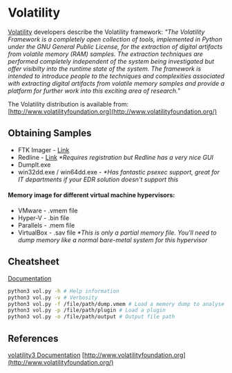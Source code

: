 # Volatility

[Volatility](https://github.com/volatilityfoundation/volatility) developers describe the Volatility framework: *"The Volatility Framework is a completely open collection of tools, implemented in Python under the GNU General Public License, for the extraction of digital artifacts from volatile memory (RAM) samples. The extraction techniques are performed completely independent of the system being investigated but offer visibilty into the runtime state of the system. The framework is intended to introduce people to the techniques and complexities associated with extracting digital artifacts from volatile memory samples and provide a platform for further work into
this exciting area of research."*

The Volatility distribution is available from: [http://www.volatilityfoundation.org](http://www.volatilityfoundation.org/)

## Obtaining Samples

-   FTK Imager - [Link](https://accessdata.com/product-download/ftk-imager-version-4-2-0)
-   Redline - [Link](https://www.fireeye.com/services/freeware/redline.html) _*Requires registration but Redline has a very nice GUI_
-   DumpIt.exe
-   win32dd.exe / win64dd.exe - _*Has fantastic psexec support, great for IT departments if your EDR solution doesn't support this_
  
#### Memory image for different virtual machine hypervisors:

-   VMware - .vmem file
-   Hyper-V - .bin file
-   Parallels - .mem file
-   VirtualBox - .sav file _*This is only a partial memory file. You'll need to dump memory like a normal bare-metal system for this hypervisor_

## Cheatsheet

[Documentation](https://volatility3.readthedocs.io/en/latest/volatility3.plugins.html)

```bash
python3 vol.py -h # Help information
python3 vol.py -v # Verbosity
python3 vol.py -f /file/path/dump.vmem # Load a memory dump to analyse 
python3 vol.py -p /file/path/plugin # Load a plugin 
python3 vol.py -o /file/path/output # Output file path 
```



## References

[volatility3 Documentation](https://volatility3.readthedocs.io/en/latest/volatility3.plugins.html)
[http://www.volatilityfoundation.org](http://www.volatilityfoundation.org/)